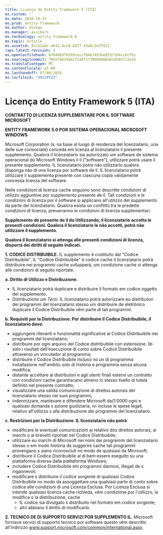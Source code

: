 ```yaml
---
title: Licença do Entity Framework 5 (ITA)
ms.custom: ''
ms.date: 2016-10-23
ms.prod: entity-framework
ms.author: divega
ms.manager: avickers
ms.technology: entity-framework-6
ms.topic: article
ms.assetid: 9ccb2adc-a631-4cc8-bd77-43abc2e7f812
caps.latest.revision: 3
ms.openlocfilehash: 6764d697b593ceccf64e7453be9337104cc8cf61
ms.sourcegitcommit: f05e7b62584cf228f17390bb086a61d505712e1b
ms.translationtype: MT
ms.contentlocale: pt-BR
ms.lasthandoff: 07/08/2018
ms.locfileid: "39119723"
---
```

# <a name="entity-framework-5-license-ita"></a>Licença do Entity Framework 5 (ITA)
**CONTRATTO DI LICENZA SUPPLEMENTARE POR IL SOFTWARE MICROSOFT**

**ENTITY FRAMEWORK 5.0 POR SISTEMA OPERACIONAL MICROSOFT WINDOWS**

Microsoft Corporation (s, na base al luogo di residenza del licenziatario, una delle sue consociate) conceda em licenza al licenziatario il presente supplemento. Qualora il licenziatario sia autorizzato um software de sistema operacional do Microsoft Windows il il ("software"), utilizzare potrà usare il presente supplemento. IL licenziatario potrà não utilizzarlo qualora disponga não di una licenza por software de il. IL licenziatario potrà utilizzare il supplemento presente con ciascuna copia validamente concessa licenza del software.

Nelle condizioni di licenza cache seguono sono descritte condizioni di utilizzo aggiuntive por supplemento presente de il. Tali condizioni e le condizioni di licenza por il software si applicano all'utilizzo del supplemento da parte del licenziatario. Qualora esista un conflitto tra le predette condizioni di licenza, prevarranno le condizioni di licenza supplementari.

**Supplemento de presente de il do Utilizzando, il licenziatario accetta le presenti condizioni. Qualora il licenziatario le não accetti, potrà não utilizzare il supplemento.**

**Qualora il licenziatario si attenga alle presenti condizioni di licenza, disporrà dei diritti di seguito indicati.**

**1. CODICE DISTRIBUIBILE.** IL supplemento è costituito dal "Codice Distribuibile". IL "Codice Distribuibile" è codice cache il licenziatario potrà distribuire nei programmi cache svilupperà, um condizione cache si attenga alle condizioni di seguito riportate.

**a. Diritto di Utilizzo e Distribuzione.**

-   IL licenziatario potrà duplicare e distribuire il formato em codice oggetto del supplemento.
-   *Distribuzione um Terzi.* IL licenziatario potrà autorizzare eu distributori dei programmi del licenziatario stesso um distribuire de eletrônico duplicare il Codice Distribuibile vêm parte di tali programmi.

**b. Requisiti por la Distribuzione. Por distribuire il Codice Distribuibile, il licenziatario deve:**

-   aggiungere rilevanti e funzionalità significative al Codice Distribuibile nei programmi del licenziatario;
-   distribuire por ogni arquivo del Codice distribuibile con estensione. lib solo i risultati dell'esecuzione di conto sobre Codice Distribuibile attraverso un vinculador al programma;
-   distribuire il Codice Distribuibile incluso no un di programma installazione nell'ambito solo di história e programma senza alcuna modifica;
-   distante accettare ai distributori e agli utenti finali esterni un contratto con condizioni cache garantiscano almeno lo stesso livello di tutela definito nel presente contratto;
-   visualizzare una valida comunicazione di direitos autorais del licenziatario stesso nei suoi programmi;
-   indennizzare, manlevare e difendere Microsoft da{1:0000 ogni e qualsiasi domanda s azione giudiziaria, ivi incluse le spese legali, relativo all'utilizzo s alla distribuzione dei programmi del licenziatario.

**c. Restrizioni por la Distribuzione. IL licenziatario não potrà**

-   modificare le eventuali comunicazioni ai relativo dos direitos autorais, ai marchi o ai brevetti riportati nel Codice Distribuibile;
-   utilizzare eu marchi di Microsoft nei nomi dei programmi del licenziatario stesso o em modo história da suggerire cache tali programmi provengano s siano riconosciuti no modo de qualsiasi da Microsoft;
-   distribuire il Codice Distribuibile al di bem essere eseguito su una piattaforma diversa dalla piattaforma Windows;
-   includere Codice Distribuibile em programmi dannosi, illegali de s ingannevoli;
-   modificare s distribuire il codice sorgente di qualsiasi Codice Distribuibile no modo da assoggettare una qualsiasi parte di conto sobre codice alle condizioni di una Licenza Esclusa. Por Licenza Esclusa si intende qualsiasi licenza cache richieda, vêm condizione por l'utilizzo, la modifica o la distribuzione, cache
    -   IL codice sia divulgato s distribuito nel formato em codice sorgente;
    -   altri abbiano il diritto di modificarlo.

**2. TECNICO DE DI SUPPORTO SERVIZI POR SUPPLEMENTO IL.** Microsoft fornisce servizi di supporto tecnico por software questo vêm descritto all'indirizzo www.support.microsoft.com/common/international.aspx.
